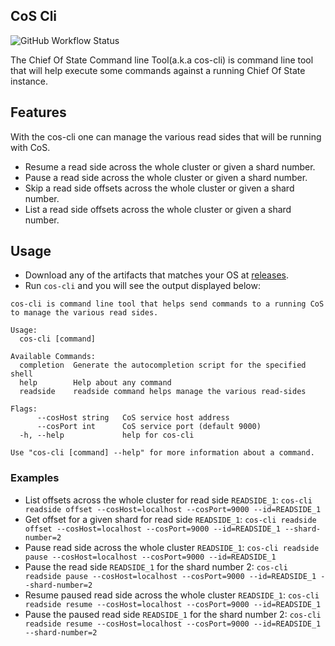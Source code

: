 ## CoS Cli

![GitHub Workflow Status](https://img.shields.io/github/workflow/status/chief-of-state/cos-cli/main)

The Chief Of State Command line Tool(a.k.a cos-cli) is command line tool that will help execute some
commands against a running Chief Of State instance. 

## Features
With the cos-cli one can manage the various read sides that will be running with CoS.
- Resume a read side  across the whole cluster or given a shard number.
- Pause a read side  across the whole cluster or given a shard number.
- Skip a read side offsets across the whole cluster or given a shard number. 
- List a read side offsets across the whole cluster or given a shard number.

## Usage

- Download any of the artifacts that matches your OS at [releases](https://github.com/chief-of-state/cos-cli/releases).
- Run `cos-cli` and you will see the output displayed below:
```
cos-cli is command line tool that helps send commands to a running CoS to manage the various read sides.

Usage:
  cos-cli [command]

Available Commands:
  completion  Generate the autocompletion script for the specified shell
  help        Help about any command
  readside    readside command helps manage the various read-sides

Flags:
      --cosHost string   CoS service host address
      --cosPort int      CoS service port (default 9000)
  -h, --help             help for cos-cli

Use "cos-cli [command] --help" for more information about a command.
```

### Examples

- List offsets across the whole cluster for read side `READSIDE_1`: `cos-cli readside offset --cosHost=localhost --cosPort=9000 --id=READSIDE_1`
- Get offset for a given shard for read side `READSIDE_1`: `cos-cli readside offset --cosHost=localhost --cosPort=9000 --id=READSIDE_1 --shard-number=2`
- Pause read side across the whole cluster `READSIDE_1`: `cos-cli readside pause --cosHost=localhost --cosPort=9000 --id=READSIDE_1`
- Pause the read side `READSIDE_1` for the shard number 2: `cos-cli readside pause --cosHost=localhost --cosPort=9000 --id=READSIDE_1 --shard-number=2`
- Resume paused read side across the whole cluster `READSIDE_1`: `cos-cli readside resume --cosHost=localhost --cosPort=9000 --id=READSIDE_1`
- Pause the paused read side `READSIDE_1` for the shard number 2: `cos-cli readside resume --cosHost=localhost --cosPort=9000 --id=READSIDE_1 --shard-number=2`
